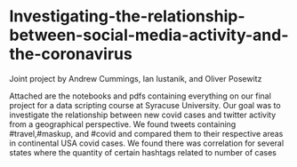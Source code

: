 # Investigating-the-relationship-between-social-media-activity-and-the-coronavirus
Joint project by Andrew Cummings, Ian Iustanik, and Oliver Posewitz

Attached are the notebooks and pdfs containing everything on our final project for a data scripting course at Syracuse University. Our goal was to investigate the relationship between new covid cases and twitter activity from a geographical perspective. We found tweets containing #travel,#maskup, and #covid and compared them to their respective areas in continental USA covid cases. We found there was correlation for several states where the quantity of certain hashtags related to number of cases
